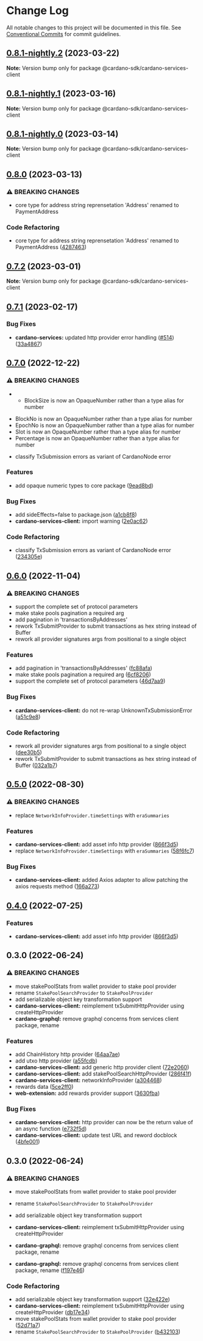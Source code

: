 # Change Log

All notable changes to this project will be documented in this file.
See [Conventional Commits](https://conventionalcommits.org) for commit guidelines.

## [0.8.1-nightly.2](https://github.com/input-output-hk/cardano-js-sdk/compare/@cardano-sdk/cardano-services-client@0.8.1-nightly.1...@cardano-sdk/cardano-services-client@0.8.1-nightly.2) (2023-03-22)

**Note:** Version bump only for package @cardano-sdk/cardano-services-client

## [0.8.1-nightly.1](https://github.com/input-output-hk/cardano-js-sdk/compare/@cardano-sdk/cardano-services-client@0.8.1-nightly.0...@cardano-sdk/cardano-services-client@0.8.1-nightly.1) (2023-03-16)

**Note:** Version bump only for package @cardano-sdk/cardano-services-client

## [0.8.1-nightly.0](https://github.com/input-output-hk/cardano-js-sdk/compare/@cardano-sdk/cardano-services-client@0.8.0...@cardano-sdk/cardano-services-client@0.8.1-nightly.0) (2023-03-14)

**Note:** Version bump only for package @cardano-sdk/cardano-services-client

## [0.8.0](https://github.com/input-output-hk/cardano-js-sdk/compare/@cardano-sdk/cardano-services-client@0.7.2...@cardano-sdk/cardano-services-client@0.8.0) (2023-03-13)

### ⚠ BREAKING CHANGES

- core type for address string reprensetation 'Address' renamed to PaymentAddress

### Code Refactoring

- core type for address string reprensetation 'Address' renamed to PaymentAddress ([4287463](https://github.com/input-output-hk/cardano-js-sdk/commit/42874633de6069510efdc57323f61140d22ed203))

## [0.7.2](https://github.com/input-output-hk/cardano-js-sdk/compare/@cardano-sdk/cardano-services-client@0.7.1...@cardano-sdk/cardano-services-client@0.7.2) (2023-03-01)

**Note:** Version bump only for package @cardano-sdk/cardano-services-client

## [0.7.1](https://github.com/input-output-hk/cardano-js-sdk/compare/@cardano-sdk/cardano-services-client@0.7.0...@cardano-sdk/cardano-services-client@0.7.1) (2023-02-17)

### Bug Fixes

- **cardano-services:** updated http provider error handling ([#514](https://github.com/input-output-hk/cardano-js-sdk/issues/514)) ([33a4867](https://github.com/input-output-hk/cardano-js-sdk/commit/33a48670490fa998cef0196eb71492103105dcf7))

## [0.7.0](https://github.com/input-output-hk/cardano-js-sdk/compare/@cardano-sdk/cardano-services-client@0.6.0...@cardano-sdk/cardano-services-client@0.7.0) (2022-12-22)

### ⚠ BREAKING CHANGES

- - BlockSize is now an OpaqueNumber rather than a type alias for number

* BlockNo is now an OpaqueNumber rather than a type alias for number
* EpochNo is now an OpaqueNumber rather than a type alias for number
* Slot is now an OpaqueNumber rather than a type alias for number
* Percentage is now an OpaqueNumber rather than a type alias for number

- classify TxSubmission errors as variant of CardanoNode error

### Features

- add opaque numeric types to core package ([9ead8bd](https://github.com/input-output-hk/cardano-js-sdk/commit/9ead8bdb34b7ffc57c32f9ab18a6c6ca14af3fda))

### Bug Fixes

- add sideEffects=false to package.json ([a1cb8f8](https://github.com/input-output-hk/cardano-js-sdk/commit/a1cb8f807e8d5947d0c512e0918713ff97d5d48e))
- **cardano-services-client:** import warning ([2e0ac62](https://github.com/input-output-hk/cardano-js-sdk/commit/2e0ac62e5bf8abd5ae859e24abea00e9543e78c6))

### Code Refactoring

- classify TxSubmission errors as variant of CardanoNode error ([234305e](https://github.com/input-output-hk/cardano-js-sdk/commit/234305e28aefd3d9bd1736315bdf89ca31f7556f))

## [0.6.0](https://github.com/input-output-hk/cardano-js-sdk/compare/@cardano-sdk/cardano-services-client@0.5.0...@cardano-sdk/cardano-services-client@0.6.0) (2022-11-04)

### ⚠ BREAKING CHANGES

- support the complete set of protocol parameters
- make stake pools pagination a required arg
- add pagination in 'transactionsByAddresses'
- rework TxSubmitProvider to submit transactions as hex string instead of Buffer
- rework all provider signatures args from positional to a single object

### Features

- add pagination in 'transactionsByAddresses' ([fc88afa](https://github.com/input-output-hk/cardano-js-sdk/commit/fc88afa9f006e9fc7b50b5a98665058a0d563e31))
- make stake pools pagination a required arg ([6cf8206](https://github.com/input-output-hk/cardano-js-sdk/commit/6cf8206be2162db7196794f7252e5cbb84b65c77))
- support the complete set of protocol parameters ([46d7aa9](https://github.com/input-output-hk/cardano-js-sdk/commit/46d7aa97230a666ca119c7de5ed0cf70b742d2a2))

### Bug Fixes

- **cardano-services-client:** do not re-wrap UnknownTxSubmissionError ([a51c9e8](https://github.com/input-output-hk/cardano-js-sdk/commit/a51c9e870e19acf5a36ca4e7f2da0001c998f95a))

### Code Refactoring

- rework all provider signatures args from positional to a single object ([dee30b5](https://github.com/input-output-hk/cardano-js-sdk/commit/dee30b52af5edc1241142a2c06708266a1ae7fa4))
- rework TxSubmitProvider to submit transactions as hex string instead of Buffer ([032a1b7](https://github.com/input-output-hk/cardano-js-sdk/commit/032a1b7a11941d52b5baf0d447b615c58a294068))

## [0.5.0](https://github.com/input-output-hk/cardano-js-sdk/compare/@cardano-sdk/cardano-services-client@0.4.0...@cardano-sdk/cardano-services-client@0.5.0) (2022-08-30)

### ⚠ BREAKING CHANGES

- replace `NetworkInfoProvider.timeSettings` with `eraSummaries`

### Features

- **cardano-services-client:** add asset info http provider ([866f3d5](https://github.com/input-output-hk/cardano-js-sdk/commit/866f3d5374e7572a966bff0a93a92ebf0412208c))
- replace `NetworkInfoProvider.timeSettings` with `eraSummaries` ([58f6fc7](https://github.com/input-output-hk/cardano-js-sdk/commit/58f6fc7c5ace703583c36f95d3d6962483ad924d))

### Bug Fixes

- **cardano-services-client:** added Axios adapter to allow patching the axios requests method ([166a273](https://github.com/input-output-hk/cardano-js-sdk/commit/166a273d378e321dd190d0bc4adb50d6f96bb389))

## [0.4.0](https://github.com/input-output-hk/cardano-js-sdk/compare/0.3.0...@cardano-sdk/cardano-services-client@0.4.0) (2022-07-25)

### Features

- **cardano-services-client:** add asset info http provider ([866f3d5](https://github.com/input-output-hk/cardano-js-sdk/commit/866f3d5374e7572a966bff0a93a92ebf0412208c))

## 0.3.0 (2022-06-24)

### ⚠ BREAKING CHANGES

- move stakePoolStats from wallet provider to stake pool provider
- rename `StakePoolSearchProvider` to `StakePoolProvider`
- add serializable object key transformation support
- **cardano-services-client:** reimplement txSubmitHttpProvider using createHttpProvider
- **cardano-graphql:** remove graphql concerns from services client package, rename

### Features

- add ChainHistory http provider ([64aa7ae](https://github.com/input-output-hk/cardano-js-sdk/commit/64aa7aeff061aa2cf9bc6196347f6cf5b9c7f6be))
- add utxo http provider ([a55fcdb](https://github.com/input-output-hk/cardano-js-sdk/commit/a55fcdb08276c37a1852f0c39e5b0a78501ddf0b))
- **cardano-services-client:** add generic http provider client ([72e2060](https://github.com/input-output-hk/cardano-js-sdk/commit/72e20602137a55ca4c6f95221b3d7aa09c10da9a))
- **cardano-services-client:** add stakePoolSearchHttpProvider ([286f41f](https://github.com/input-output-hk/cardano-js-sdk/commit/286f41f700cc6d41fa5192d33e73c87ea6a418ac))
- **cardano-services-client:** networkInfoProvider ([a304468](https://github.com/input-output-hk/cardano-js-sdk/commit/a30446870528acbabda121c691443ee4ba1b2784))
- rewards data ([5ce2ff0](https://github.com/input-output-hk/cardano-js-sdk/commit/5ce2ff00856d362cf0e423ddadadb15cef764932))
- **web-extension:** add rewards provider support ([3630fba](https://github.com/input-output-hk/cardano-js-sdk/commit/3630fbae9fd8bdb5539a32e39b65f2ce8577a481))

### Bug Fixes

- **cardano-services-client:** http provider can now be the return value of an async function ([e732f5d](https://github.com/input-output-hk/cardano-js-sdk/commit/e732f5d7fcacd75cfecda3e1c21f387d21f46bed))
- **cardano-services-client:** update test URL and reword docblock ([4bfe001](https://github.com/input-output-hk/cardano-js-sdk/commit/4bfe0017a48146c81f571967299d360b8efc6732))

## 0.3.0 (2022-06-24)

### ⚠ BREAKING CHANGES

- move stakePoolStats from wallet provider to stake pool provider
- rename `StakePoolSearchProvider` to `StakePoolProvider`
- add serializable object key transformation support
- **cardano-services-client:** reimplement txSubmitHttpProvider using createHttpProvider
- **cardano-graphql:** remove graphql concerns from services client package, rename

- **cardano-graphql:** remove graphql concerns from services client package, rename ([f197e46](https://github.com/input-output-hk/cardano-js-sdk/commit/f197e46254f7f56b6461239a12f213c0e34ccc5c))

### Code Refactoring

- add serializable object key transformation support ([32e422e](https://github.com/input-output-hk/cardano-js-sdk/commit/32e422e83f723a41521193d9cf4206a538fbcb43))
- **cardano-services-client:** reimplement txSubmitHttpProvider using createHttpProvider ([db17e34](https://github.com/input-output-hk/cardano-js-sdk/commit/db17e34193322856b1f5073c39658f223d31087b))
- move stakePoolStats from wallet provider to stake pool provider ([52d71a7](https://github.com/input-output-hk/cardano-js-sdk/commit/52d71a70700b05902cca6205fe01a63f811ba5af))
- rename `StakePoolSearchProvider` to `StakePoolProvider` ([b432103](https://github.com/input-output-hk/cardano-js-sdk/commit/b43210348da7914664733f85f8be8999271a8667))
